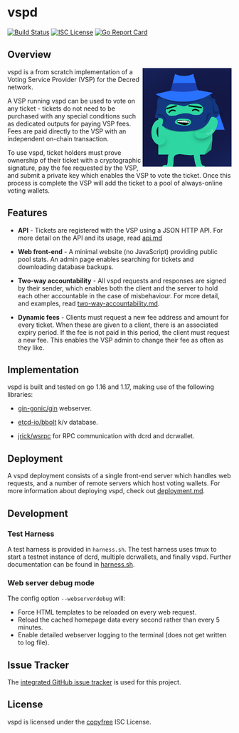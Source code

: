 # vspd

[![Build Status](https://github.com/decred/vspd/workflows/Build%20and%20Test/badge.svg)](https://github.com/decred/vspd/actions)
[![ISC License](https://img.shields.io/badge/license-ISC-blue.svg)](http://copyfree.org)
[![Go Report Card](https://goreportcard.com/badge/github.com/decred/vspd)](https://goreportcard.com/report/github.com/decred/vspd)

## Overview

<img src="./docs/img/stakey.png" align="right" />

vspd is a from scratch implementation of a Voting Service Provider (VSP) for
the Decred network.

A VSP running vspd can be used to vote on any ticket - tickets do not need to
be purchased with any special conditions such as dedicated outputs for paying
VSP fees. Fees are paid directly to the VSP with an independent on-chain
transaction.

To use vspd, ticket holders must prove ownership of their ticket with a
cryptographic signature, pay the fee requested by the VSP, and submit a private
key which enables the VSP to vote the ticket. Once this process is complete the
VSP will add the ticket to a pool of always-online voting wallets.

## Features

- **API** - Tickets are registered with the VSP using a JSON HTTP API. For more
  detail on the API and its usage, read [api.md](./docs/api.md)

- **Web front-end** - A minimal website (no JavaScript) providing public pool
  stats. An admin page enables searching for tickets and downloading database
  backups.

- **Two-way accountability** - All vspd requests and responses are signed by
  their sender, which enables both the client and the server to hold each other
  accountable in the case of misbehaviour. For more detail, and examples, read
  [two-way-accountability.md](./docs/two-way-accountability.md).

- **Dynamic fees** - Clients must request a new fee address and amount for every
  ticket. When these are given to a client, there is an associated expiry
  period. If the fee is not paid in this period, the client must request a new
  fee. This enables the VSP admin to change their fee as often as they like.

## Implementation

vspd is built and tested on go 1.16 and 1.17, making use of the following
libraries:

- [gin-gonic/gin](https://github.com/gin-gonic/gin) webserver.

- [etcd-io/bbolt](https://github.com/etcd-io/bbolt) k/v database.

- [jrick/wsrpc](https://github.com/jrick/wsrpc) for RPC communication with dcrd
  and dcrwallet.

## Deployment

A vspd deployment consists of a single front-end server which handles web
requests, and a number of remote servers which host voting wallets. For more
information about deploying vspd, check out
[deployment.md](./docs/deployment.md).

## Development

### Test Harness

A test harness is provided in `harness.sh`. The test harness uses tmux to start
a testnet instance of dcrd, multiple dcrwallets, and finally vspd. Further
documentation can be found in [harness.sh](./harness.sh).

### Web server debug mode

The config option `--webserverdebug` will:

- Force HTML templates to be reloaded on every web request.
- Reload the cached homepage data every second rather than every 5 minutes.
- Enable detailed webserver logging to the terminal (does not get written to log
  file).

## Issue Tracker

The [integrated GitHub issue tracker](https://github.com/decred/vspd/issues)
is used for this project.

## License

vspd is licensed under the [copyfree](http://copyfree.org) ISC License.
